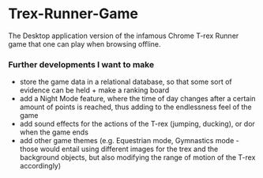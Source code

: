# Trex-Runner-Game
The Desktop application version of the infamous Chrome T-rex Runner game that one can play when browsing offline. 

### Further developments I want to make
* store the game data in a relational database, so that some sort of evidence can be held + make a ranking board
* add a Night Mode feature, where the time of day changes after a certain amount of points is reached, thus adding to the endlessness feel of the game
* add sound effects for the actions of the T-rex (jumping, ducking), or dor when the game ends
* add other game themes (e.g. Equestrian mode, Gymnastics mode - those would entail using different images for the trex and the background objects, but also modifying the range of motion of the T-rex accordingly)
